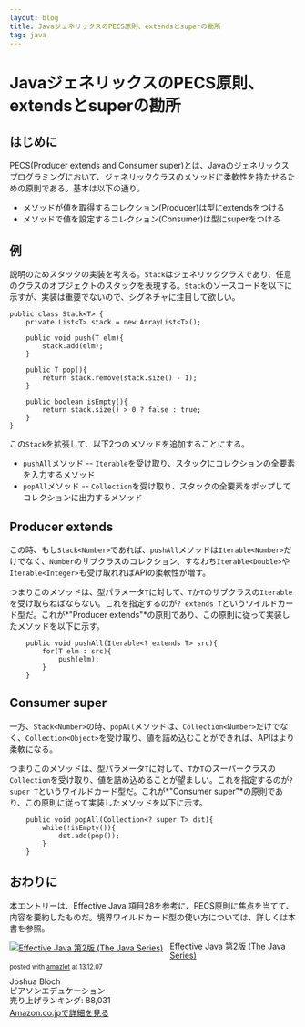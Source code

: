 ```yaml
---
layout: blog
title: JavaジェネリックスのPECS原則、extendsとsuperの勘所
tag: java
---
```


# JavaジェネリックスのPECS原則、extendsとsuperの勘所

## はじめに

PECS(Producer extends and Consumer super)とは、Javaのジェネリックスプログラミングにおいて、ジェネリッククラスのメソッドに柔軟性を持たせるための原則である。基本は以下の通り。

- メソッドが値を取得するコレクション(Producer)は型にextendsをつける
- メソッドで値を設定するコレクション(Consumer)は型にsuperをつける

## 例

説明のためスタックの実装を考える。`Stack`はジェネリッククラスであり、任意のクラスのオブジェクトのスタックを表現する。`Stack`のソースコードを以下に示すが、実装は重要でないので、シグネチャに注目して欲しい。

~~~~
public class Stack<T> {
	private List<T> stack = new ArrayList<T>();
	
	public void push(T elm){
		stack.add(elm);
	}
	
	public T pop(){
		return stack.remove(stack.size() - 1);
	}
	
	public boolean isEmpty(){
		return stack.size() > 0 ? false : true;
	}
}
~~~~

この`Stack`を拡張して、以下2つのメソッドを追加することにする。

- `pushAll`メソッド -- `Iterable`を受け取り、スタックにコレクションの全要素を入力するメソッド
- `popAll`メソッド -- `Collection`を受け取り、スタックの全要素をポップしてコレクションに出力するメソッド

## Producer extends

この時、もし`Stack<Number>`であれば、`pushAll`メソッドは`Iterable<Number>`だけでなく、`Number`のサブクラスのコレクション、すなわち`Iterable<Double>`や`Iterable<Integer>`も受け取れればAPIの柔軟性が増す。

つまりこのメソッドは、型パラメータ`T`に対して、`T`か`T`のサブクラスの`Iterable`を受け取らねばならない。これを指定するのが`? extends T`というワイルドカード型だ。これが*"Producer extends"*の原則であり、この原則に従って実装したメソッドを以下に示す。

~~~~
	public void pushAll(Iterable<? extends T> src){
		for(T elm : src){
			push(elm);
		}
	}
~~~~

## Consumer super

一方、`Stack<Number>`の時、`popAll`メソッドは、`Collection<Number>`だけでなく、`Collection<Object>`を受け取り、値を詰め込むことができれば、APIはより柔軟になる。

つまりこのメソッドは、型パラメータ`T`に対して、`T`か`T`のスーパークラスの`Collection`を受け取り、値を詰め込めることが望ましい。これを指定するのが`? super T`というワイルドカード型だ。これが*"Consumer super"*の原則であり、この原則に従って実装したメソッドを以下に示す。

~~~~
	public void popAll(Collection<? super T> dst){
		while(!isEmpty()){
			dst.add(pop());
		}
	}
~~~~

## おわりに

本エントリーは、Effective Java 項目28を参考に、PECS原則に焦点を当てて、内容を要約したものだ。境界ワイルドカード型の使い方については、詳しくは本書を参照。

<div class="amazlet-box" style="margin-bottom:0px;"><div class="amazlet-image" style="float:left;margin:0px 12px 1px 0px;"><a href="http://www.amazon.co.jp/exec/obidos/ASIN/489471499X/xmisao-22/ref=nosim/" name="amazletlink" target="_blank"><img src="http://ecx.images-amazon.com/images/I/51E1m-weAXL._SL160_.jpg" alt="Effective Java 第2版 (The Java Series)" style="border: none;" /></a></div><div class="amazlet-info" style="line-height:120%; margin-bottom: 10px"><div class="amazlet-name" style="margin-bottom:10px;line-height:120%"><a href="http://www.amazon.co.jp/exec/obidos/ASIN/489471499X/xmisao-22/ref=nosim/" name="amazletlink" target="_blank">Effective Java 第2版 (The Java Series)</a><div class="amazlet-powered-date" style="font-size:80%;margin-top:5px;line-height:120%">posted with <a href="http://www.amazlet.com/" title="amazlet" target="_blank">amazlet</a> at 13.12.07</div></div><div class="amazlet-detail">Joshua Bloch <br />ピアソンエデュケーション <br />売り上げランキング: 88,031<br /></div><div class="amazlet-sub-info" style="float: left;"><div class="amazlet-link" style="margin-top: 5px"><a href="http://www.amazon.co.jp/exec/obidos/ASIN/489471499X/xmisao-22/ref=nosim/" name="amazletlink" target="_blank">Amazon.co.jpで詳細を見る</a></div></div></div><div class="amazlet-footer" style="clear: left"></div></div>
